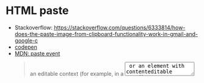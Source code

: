 
# HTML paste

* Stackoverflow: https://stackoverflow.com/questions/6333814/how-does-the-paste-image-from-clipboard-functionality-work-in-gmail-and-google-c
* [codepen](https://codepen.io/redeyes2015/pen/bGbydPX?editors=1011)
* [MDN: paste event](https://developer.mozilla.org/en-US/docs/Web/API/Element/paste_event)
    > an editable context (for example, in a <textarea> or an element with contenteditable attribute set to true)
    * `window.onpaste` would not work
* [MDN: clipboardData](https://developer.mozilla.org/en-US/docs/Web/API/ClipboardEvent/clipboardData)
    * `event.clipboardData.items` an array-like object containing [DataTransferItem](https://developer.mozilla.org/en-US/docs/Web/API/DataTransferItem)
    * `DataTransferItem.kind`: `"string"` or `"file"`
    * `DataTransferItem.type`: typically a MIME type
    * `DataTransferItem.getAsFile`: get a `File` object
    * `DataTransferItem.getAsString`: get string via callback function ([MDN: DataTransferItem.getAsString](https://developer.mozilla.org/en-US/docs/Web/API/DataTransferItem/getAsString))

